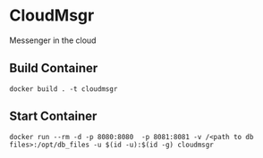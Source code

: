 # CloudMsgr
Messenger in the cloud

## Build Container
`docker build . -t cloudmsgr`
## Start Container
`docker run --rm -d -p 8080:8080  -p 8081:8081 -v /<path to db files>:/opt/db_files -u $(id -u):$(id -g) cloudmsgr`

